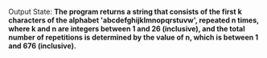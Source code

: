Output State: **The program returns a string that consists of the first k characters of the alphabet 'abcdefghijklmnopqrstuvw', repeated n times, where k and n are integers between 1 and 26 (inclusive), and the total number of repetitions is determined by the value of n, which is between 1 and 676 (inclusive).**